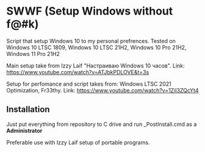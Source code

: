 # SWWF (Setup Windows without f@#k) 

Script that setup Windows 10 to my personal prefrences. Tested on Windows 10 LTSC 1809, Windows 10 LTSC 21H2, Windows 10 Pro 21H2, Windows 11 Pro 21H2

Main setup take from Izzy Laif "Настраиваю Windows 10 часов". Link: https://www.youtube.com/watch?v=ATJbkPDLOVE&t=3s

Setup for perfomance and script takes from: Windows LTSC 2021 Optimization, Fr33thy. Link: https://www.youtube.com/watch?v=1ZiI3ZQcYt4

## Installation

Just put everything from repository to C drive and run _PostInstall.cmd as a **Administrator**

Preferable use with Izzy Laif setup of portable programs.
